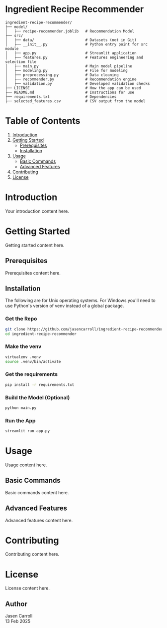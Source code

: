 # Ingredient Recipe Recommender

```text
ingredient-recipe-recommender/
├── model/
│   ├── recipe-recommender.joblib   # Recommendation Model
├── src/
│   ├── data/                       # Datasets (not in Git)
│   ├── __init__.py                 # Python entry point for src module
│   ├── app.py                      # Streamlit application
│   ├── features.py                 # Features engineering and selection file
│   ├── main.py                     # Main model pipeline
│   ├── modeling.py                 # File for modeling
│   ├── preprocessing.py            # Data cleaning
│   ├── recommender.py              # Recommendation engine
│   ├── validation.py               # Developed validation checks
├── LICENSE                         # How the app can be used
├── README.md                       # Instructions for use
├── requirements.txt                # Dependencies
├── selected_features.csv           # CSV output from the model
```

# Table of Contents
1. [Introduction](#introduction)
2. [Getting Started](#getting-started)
   - [Prerequisites](#prerequisites)
   - [Installation](#installation)
3. [Usage](#usage)
   - [Basic Commands](#basic-commands)
   - [Advanced Features](#advanced-features)
4. [Contributing](#contributing)
5. [License](#license)

# Introduction
Your introduction content here.

# Getting Started
Getting started content here.

## Prerequisites
Prerequisites content here.

## Installation
The following are for Unix operating systems. For Windows you'll need to use Python's version of venv instead of a global package. 

### Get the Repo

```bash
git clone https://github.com/jasencarroll/ingredient-recipe-recommender.git
cd ingredient-recipe-recommender
```

### Make the venv
```bash
virtualenv .venv
source .venv/bin/activate
```

### Get the requirements
```bash
pip install -r requirements.txt
```

### Build the Model (Optional)
```bash
python main.py
```

### Run the App
```bash
streamlit run app.py
```

# Usage
Usage content here.

## Basic Commands
Basic commands content here.

## Advanced Features
Advanced features content here.

# Contributing
Contributing content here.

# License
License content here.

## Author

Jasen Carroll \
13 Feb 2025
